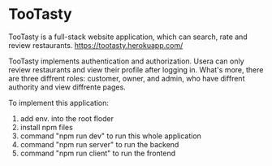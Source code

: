 # TooTasty
TooTasty is a full-stack website application, which can search, rate and review restaurants.
https://tootasty.herokuapp.com/

TooTasty implements authentication and authorization. Usera can only review restaurants and view their profile after logging in. What's more, 
there are three diffrent roles: customer, owner, and admin, who have diffrent authority and view diffrente pages.


To implement this application:

1. add env. into the root floder
2. install npm files
3. command "npm run dev" to run this whole application
4. command "npm run server" to run the backend
5. command "npm run client" to run the frontend
